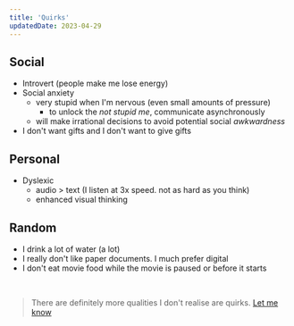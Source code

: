 ```yaml
---
title: 'Quirks'
updatedDate: 2023-04-29
---
```


## Social

- Introvert (people make me lose energy)
- Social anxiety
  - very stupid when I'm nervous (even small amounts of pressure)
    - to unlock the _not stupid me_, communicate asynchronously
  - will make irrational decisions to avoid potential social _awkwardness_
- I don't want gifts and I don't want to give gifts

## Personal

- Dyslexic
  - audio > text (I listen at 3x speed. not as hard as you think)
  - enhanced visual thinking

## Random

- I drink a lot of water (a lot)
- I really don't like paper documents. I much prefer digital
- I don't eat movie food while the movie is paused or before it starts

<br>

> There are definitely more qualities I don't realise are quirks. [Let me know](/contact)
